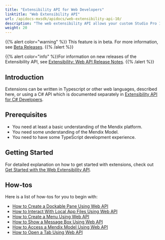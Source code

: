 ```yaml
---
title: "Extensibility API for Web Developers"
linktitle: "Web Extensibility API"
url: /apidocs-mxsdk/apidocs/web-extensibility-api-10/
description: "The web extensibility API allows your custom Studio Pro 10 extensions developed using JavaScript to interact with some internal services of Studio Pro."
weight: 20
---
```


{{% alert color="warning" %}} This feature is in beta. For more information, see [Beta Releases](/releasenotes/beta-features/). {{% /alert %}}

{{% alert color="info" %}}For information on new releases of the Extensibility API, see [Extensibility: Web API Release Notes](/releasenotes/studio-pro/web-extensibility-api/).
{{% /alert %}}

## Introduction

Extensions can be written in Typescript or other web languages, described here, or using a C# API which is documented separately in [Extensibility API for C# Developers](/apidocs-mxsdk/apidocs/csharp-extensibility-api-10/).

## Prerequisites

* You need at least a basic understanding of the Mendix platform.
* You need some understanding of the Mendix Model.
* You need to have some TypeScript development experience.

## Getting Started

For detailed explanation on how to get started with extensions, check out [Get Started with the Web Extensibility API](/apidocs-mxsdk/apidocs/web-extensibility-api-10/getting-started/).

## How-tos

Here is a list of how-tos for you to begin with:

* [How to Create a Dockable Pane Using Web API](/apidocs-mxsdk/apidocs/web-extensibility-api-10/dockable-pane-api/)
* [How to Interact With Local App Files Using Web API](/apidocs-mxsdk/apidocs/web-extensibility-api-10/local-app-files-api/)
* [How to Create a Menu Using Web API](/apidocs-mxsdk/apidocs/web-extensibility-api-10/menu-api/)
* [How to Show a Message Box Using Web API](/apidocs-mxsdk/apidocs/web-extensibility-api-10/messagebox-api/)
* [How to Access a Mendix Model Using Web API](/apidocs-mxsdk/apidocs/web-extensibility-api-10/model-api/)
* [How to Open a Tab Using Web API](/apidocs-mxsdk/apidocs/web-extensibility-api-10/tab-api/)
